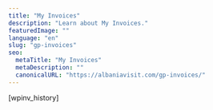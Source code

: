 ```yaml
---
title: "My Invoices"
description: "Learn about My Invoices."
featuredImage: ""
language: "en"
slug: "gp-invoices"
seo:
  metaTitle: "My Invoices"
  metaDescription: ""
  canonicalURL: "https://albaniavisit.com/gp-invoices/"
---
```


\[wpinv\_history\]